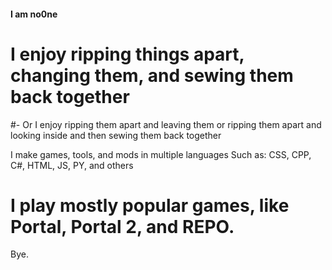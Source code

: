 #### I am no0ne

# I enjoy ripping things apart, changing them, and sewing them back together
#- Or I enjoy ripping them apart and leaving them or ripping them apart and looking inside and then sewing them back together

I make games, tools, and mods in multiple languages
Such as: CSS, CPP, C#, HTML, JS, PY, and others

# I play mostly popular games, like Portal, Portal 2, and REPO.

Bye.
